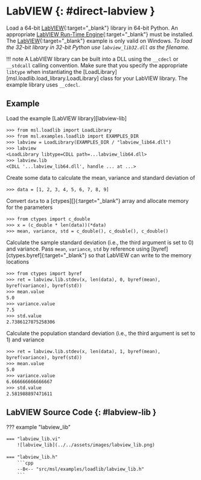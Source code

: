 # LabVIEW  {: #direct-labview }

Load a 64-bit [LabVIEW]{:target="_blank"} library in 64-bit Python. An appropriate [LabVIEW Run-Time Engine]{:target="_blank"} must be installed. The [LabVIEW]{:target="_blank"} example is only valid on Windows. *To load the 32-bit library in 32-bit Python use `labview_lib32.dll` as the filename.*

!!! note
    A LabVIEW library can be built into a DLL using the `__cdecl` or `__stdcall` calling convention. Make sure that you specify the appropriate `libtype` when instantiating the
    [LoadLibrary][msl.loadlib.load_library.LoadLibrary] class for your LabVIEW library. The example library uses `__cdecl`.

## Example

Load the example [LabVIEW library][labview-lib]

<!-- invisible-code-block: pycon
>>> SKIP_IF_NOT_WINDOWS() or SKIP_IF_LABVIEW64_NOT_INSTALLED() or SKIP_IF_32BIT()

-->

```pycon
>>> from msl.loadlib import LoadLibrary
>>> from msl.examples.loadlib import EXAMPLES_DIR
>>> labview = LoadLibrary(EXAMPLES_DIR / "labview_lib64.dll")
>>> labview
<LoadLibrary libtype=CDLL path=...labview_lib64.dll>
>>> labview.lib
<CDLL '...labview_lib64.dll', handle ... at ...>

```

Create some data to calculate the mean, variance and standard deviation of

```pycon
>>> data = [1, 2, 3, 4, 5, 6, 7, 8, 9]

```

Convert `data` to a [ctypes][]{:target="_blank"} array and allocate memory for the parameters

```pycon
>>> from ctypes import c_double
>>> x = (c_double * len(data))(*data)
>>> mean, variance, std = c_double(), c_double(), c_double()

```

Calculate the sample standard deviation (i.e., the third argument is set to 0) and variance. Pass `mean`, `variance`, `std` by reference using [byref][ctypes.byref]{:target="_blank"} so that LabVIEW can write to the memory locations

```pycon
>>> from ctypes import byref
>>> ret = labview.lib.stdev(x, len(data), 0, byref(mean), byref(variance), byref(std))
>>> mean.value
5.0
>>> variance.value
7.5
>>> std.value
2.7386127875258306

```

Calculate the population standard deviation (i.e., the third argument is set to 1) and variance

```pycon
>>> ret = labview.lib.stdev(x, len(data), 1, byref(mean), byref(variance), byref(std))
>>> mean.value
5.0
>>> variance.value
6.666666666666667
>>> std.value
2.581988897471611

```

## LabVIEW Source Code {: #labview-lib }

??? example "labview_lib"

    === "labview_lib.vi"
        ![labview_lib](../../assets/images/labview_lib.png)

    === "labview_lib.h"
        ```cpp
        --8<-- "src/msl/examples/loadlib/labview_lib.h"
        ```

[LabVIEW]: https://www.ni.com/en-us/shop/labview.html
[LabVIEW Run-Time Engine]: https://www.ni.com/en/support/downloads/software-products/download.labview-runtime.html
